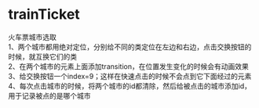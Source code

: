 # trainTicket
火车票城市选取  
1、两个城市都用绝对定位，分别给不同的类定位在左边和右边，点击交换按钮的时候，就互换它们的类  
2、在两个城市的元素上面添加transition，在位置发生变化的时候会有动画效果  
3、给交换按钮一个index=9；这样在快速点击的时候不会点到它下面经过的元素  
4、每次点击城市的时候，将两个城市的id都清除，然后给被点击的城市添加id，用于记录被点的是哪个城市  